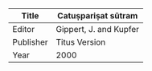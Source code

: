 |Title | Catuṣpariṣat sūtram 
| --- | --- 
|Editor | Gippert, J. and Kupfer
|Publisher | Titus Version
|Year | 2000